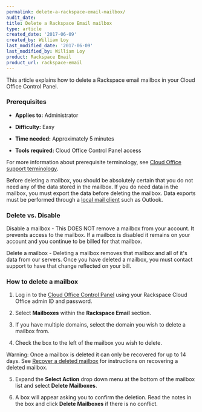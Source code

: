 ```yaml
---
permalink: delete-a-rackspace-email-mailbox/
audit_date:
title: Delete a Rackspace Email mailbox
type: article
created_date: '2017-06-09'
created_by: William Loy
last_modified_date: '2017-06-09'
last_modified_by: William Loy
product: Rackspace Email
product_url: rackspace-email
---
```


This article explains how to delete a Rackspace email mailbox in your Cloud Office Control Panel.

### Prerequisites

- **Applies to:** Administrator

- **Difficulty:** Easy

- **Time needed:** Approximately 5 minutes

- **Tools required:**  Cloud Office Control Panel access

For more information about prerequisite terminology, see [Cloud Office support terminology](/how-to/cloud-office-support-terminology).


Before deleting a mailbox, you should be absolutely certain that you do not need any of the data stored in the mailbox. If you do need data in the mailbox,
you must export the data before deleting the mailbox. Data exports must be performed through a [local mail client](/how-to/cloud-office-support-terminology) such as Outlook.

### Delete vs. Disable

Disable a mailbox - This DOES NOT remove a mailbox from your account. It prevents access to the mailbox. If a mailbox is disabled it remains on your account
and you continue to be billed for that mailbox.

Delete a mailbox - Deleting a mailbox removes that mailbox and all of it's data from our servers. Once you have deleted a mailbox, you must contact support to have that
change reflected on your bill.


### How to delete a mailbox

1.	Log in to the [Cloud Office Control Panel](https://cp.rackspace.com/Login.aspx?ReturnUrl=%2f "Cloud Office Control Panel") using your Rackspace Cloud Office admin ID and password.

2.	Select **Mailboxes** within the **Rackspace Email** section.

    <!--add screen shot file DeleteRSEboxCPSC1.png-->

3.	If you have multiple domains, select the domain you wish to delete a mailbox from.

4. Check the box to the left of the mailbox you wish to delete.

Warning: Once a mailbox is deleted it can only be recovered for up to 14 days. See [Recover a deleted mailbox](/how-to/recover-a-deleted-rackspace-email-mailbox/) for
instructions on recovering a deleted mailbox.

5. Expand the **Select Action** drop down menu at the bottom of the mailbox list and select **Delete Mailboxes**.

<!--add screen shot file DeleteRSEboxCPSC2.png-->

6. A box will appear asking you to confirm the deletion. Read the notes in the box and click **Delete Mailboxes** if there is no conflict.  
